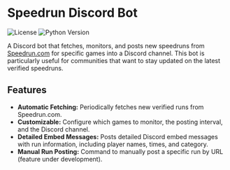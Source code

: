 # Speedrun Discord Bot

![License](https://img.shields.io/badge/license-MIT-blue.svg)
![Python Version](https://img.shields.io/badge/python-3.8%2B-brightgreen.svg)

A Discord bot that fetches, monitors, and posts new speedruns from [Speedrun.com](https://www.speedrun.com/) for specific games into a Discord channel. This bot is particularly useful for communities that want to stay updated on the latest verified speedruns.

## Features

- **Automatic Fetching:** Periodically fetches new verified runs from Speedrun.com.
- **Customizable:** Configure which games to monitor, the posting interval, and the Discord channel.
- **Detailed Embed Messages:** Posts detailed Discord embed messages with run information, including player names, times, and category.
- **Manual Run Posting:** Command to manually post a specific run by URL (feature under development).
